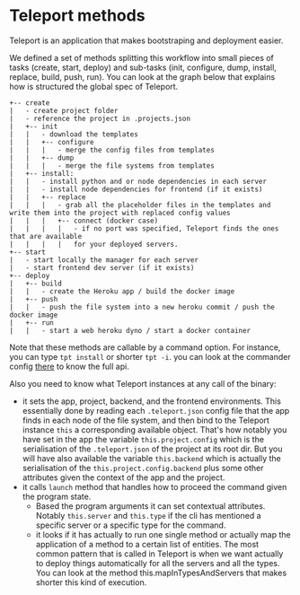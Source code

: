 # Teleport methods

Teleport is an application that makes bootstraping and deployment easier.

We defined a set of methods splitting this workflow into small pieces of tasks (create, start, deploy) and sub-tasks (init, configure, dump, install, replace, build, push, run). You can look at the graph below that explains how is structured the global spec of Teleport.

```
+-- create
|   - create project folder
|   - reference the project in .projects.json
|   +-- init
|   |   - download the templates
|   |   +-- configure
|   |   |   - merge the config files from templates
|   |   +-- dump
|   |   |   - merge the file systems from templates
|   +-- install:
|   |   - install python and or node dependencies in each server
|   |   - install node dependencies for frontend (if it exists)
|   |   +-- replace
|   |   |   - grab all the placeholder files in the templates and write them into the project with replaced config values
|   |   |   +-- connect (docker case)
|   |   |   |   - if no port was specified, Teleport finds the ones that are available
|   |   |   |   for your deployed servers.
+-- start
|   - start locally the manager for each server
|   - start frontend dev server (if it exists)
+-- deploy
|   +-- build
|   |   - create the Heroku app / build the docker image
|   +-- push
|   |   - push the file system into a new heroku commit / push the docker image
|   +-- run
|   |   - start a web heroku dyno / start a docker container
```

Note that these methods are callable by a command option. For instance, you can type `tpt install` or shorter `tpt -i`. you can look at the commander config [there](https://github.com/snipsco/teleport/blob/master/bin/index.js]) to know the full api.

Also you need to know what Teleport instances at any call of the binary:
  - it sets the app, project, backend, and the frontend environments. This essentially done by reading each `.teleport.json` config file that the app finds
  in each node of the file system, and then bind to the Teleport instance `this` a corresponding available object. That's how notably you have set in the app the variable `this.project.config` which is the serialisation of the `.teleport.json` of the project at its root dir. But you will have also available the variable `this.backend` which is actually the serialisation of the `this.project.config.backend` plus some other attributes given the context of the app and the project.
  - it calls `launch` method that handles how to proceed the command given the program state.
    - Based the program arguments it can set contextual attributes. Notably
    `this.server` and `this.type` if the cli has mentioned a specific server or a specific type for the command.
    - it looks if it has actually to run one single method or actually map the application of a method to a certain list of entities. The most common pattern that is called in Teleport is when we want actually to deploy things automatically for all the servers and all the types. You can look at the method
    this.mapInTypesAndServers that makes shorter this kind of execution.

